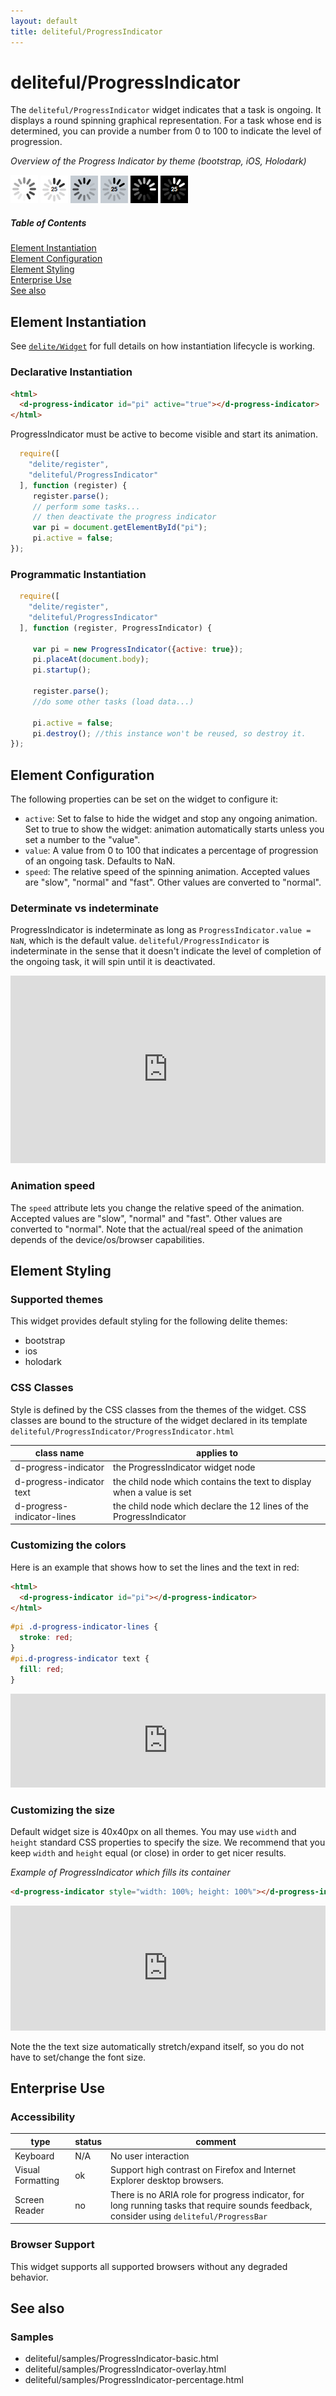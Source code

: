 ```yaml
---
layout: default
title: deliteful/ProgressIndicator
---
```


# deliteful/ProgressIndicator

The `deliteful/ProgressIndicator` widget indicates that a task is ongoing. It displays a round spinning graphical
representation. For a task whose end is determined, you can provide a number from 0 to 100 to indicate the level of 
progression.

*Overview of the Progress Indicator by theme (bootstrap, iOS, Holodark)*

![ProgressIndicator Bootstrap](images/ProgressIndicator1.png)
![ProgressIndicator Bootstrap](images/ProgressIndicator4.png)
![ProgressIndicator iOS](images/ProgressIndicator2.png)
![ProgressIndicator iOS](images/ProgressIndicator5.png)
![ProgressIndicator Holodark](images/ProgressIndicator3.png)
![ProgressIndicator Holodark](images/ProgressIndicator6.png)

##### Table of Contents
[Element Instantiation](#instantiation)  
[Element Configuration](#configuration)  
[Element Styling](#styling)  
[Enterprise Use](#enterprise)  
[See also](#seealso)

<a name="instantiation"></a>
## Element Instantiation

See [`delite/Widget`](/delite/docs/master/Widget.html) for full details on how instantiation lifecycle is working.

### Declarative Instantiation

```html
<html>
  <d-progress-indicator id="pi" active="true"></d-progress-indicator>
</html>
```
ProgressIndicator must be active to become visible and start its animation.

```js
  require([
    "delite/register",
    "deliteful/ProgressIndicator"
  ], function (register) {
     register.parse();
     // perform some tasks...
     // then deactivate the progress indicator
     var pi = document.getElementById("pi");
     pi.active = false;
});
```

### Programmatic Instantiation

```js
  require([
    "delite/register",
    "deliteful/ProgressIndicator"
  ], function (register, ProgressIndicator) {

     var pi = new ProgressIndicator({active: true});
     pi.placeAt(document.body);
     pi.startup();

     register.parse();
     //do some other tasks (load data...)

     pi.active = false;
     pi.destroy(); //this instance won't be reused, so destroy it.
});
```

<a name="configuration"></a>
## Element Configuration

The following properties can be set on the widget to configure it:

* `active`: Set to false to hide the widget and stop any ongoing animation. Set to true to show the widget: animation
automatically starts unless you set a number to the "value".
* `value`: A value from 0 to 100 that indicates a percentage of progression of an ongoing task. Defaults to NaN.
* `speed`: The relative speed of the spinning animation. Accepted values are "slow", "normal" and "fast". Other values
are converted to "normal".

### Determinate vs indeterminate
ProgressIndicator is indeterminate as long as `ProgressIndicator.value = NaN`, which is the default value.
`deliteful/ProgressIndicator` is indeterminate in the sense that it doesn't indicate the level of completion
of the ongoing task, it will spin until it is deactivated.

<iframe width="100%" height="300" allowfullscreen="allowfullscreen" frameborder="0" 
src="http://jsfiddle.net/ibmjs/58rt6/embedded/result,js,html">
<a href="http://jsfiddle.net/ibmjs/58rt6/">checkout the sample on JSFiddle</a></iframe>

### Animation speed
The `speed` attribute lets you change the relative speed of the animation. Accepted values are "slow", "normal"
and "fast". Other values are converted to "normal". Note that the actual/real speed of the animation depends of the
device/os/browser capabilities.

<a name="styling"></a>
## Element Styling
### Supported themes

This widget provides default styling for the following delite themes:

* bootstrap
* ios
* holodark

### CSS Classes
Style is defined by the CSS classes from the themes of the widget. CSS classes are bound to the
structure of the widget declared in its template `deliteful/ProgressIndicator/ProgressIndicator.html`

|class name|applies to|
|----------|----------|
|d-progress-indicator|the ProgressIndicator widget node|
|d-progress-indicator text|the child node which contains the text to display when a value is set|
|d-progress-indicator-lines|the child node which declare the 12 lines of the ProgressIndicator| 

### Customizing the colors
Here is an example that shows how to set the lines and the text in red:

```html
<html>
  <d-progress-indicator id="pi"></d-progress-indicator>
</html>
```

```css
#pi .d-progress-indicator-lines {
  stroke: red;
}
#pi.d-progress-indicator text {
  fill: red;
}
```

<iframe width="100%" height="150" allowfullscreen="allowfullscreen" frameborder="0" 
src="http://jsfiddle.net/ibmjs/WALnB/embedded/result,html,css">
<a href="http://jsfiddle.net/ibmjs/WALnB/">checkout the sample on JSFiddle</a></iframe>

### Customizing the size
Default widget size is 40x40px on all themes. You may use `width` and `height` standard CSS properties to specify the
size. We recommend that you keep `width` and `height` equal (or close) in order to get nicer results.

*Example of ProgressIndicator which fills its container*

```html
<d-progress-indicator style="width: 100%; height: 100%"></d-progress-indicator>
```
<iframe width="100%" height="200" allowfullscreen="allowfullscreen" frameborder="0" 
src="http://jsfiddle.net/ibmjs/qhSdW/embedded/result,html">
<a href="http://jsfiddle.net/ibmjs/qhSdW/WALnB/">checkout the sample on JSFiddle</a></iframe>

Note the the text size automatically stretch/expand itself, so you do not have to set/change the font size.

<a name="enterprise"></a>
## Enterprise Use
### Accessibility
|type|status|comment|
|----|------|-------|
|Keyboard|N/A|No user interaction|
|Visual Formatting|ok|Support high contrast on Firefox and Internet Explorer desktop browsers.|
|Screen Reader|no|There is no ARIA role for progress indicator, for long running tasks that require sounds feedback, consider using `deliteful/ProgressBar`|

### Browser Support
This widget supports all supported browsers without any degraded behavior.

<a name="seealso"></a>
## See also
### Samples
- deliteful/samples/ProgressIndicator-basic.html
- deliteful/samples/ProgressIndicator-overlay.html
- deliteful/samples/ProgressIndicator-percentage.html

